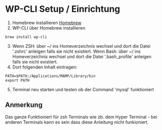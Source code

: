 # WP-CLI Setup / Einrichtung

1. Homebrew installieren [Homebrew](https://brew.sh/index_de)
2. WP-CLI über Homebrew installieren

```
brew install wp-cli
```

3.  Wenn ZSH: über ~/ ins Homeverzeichnis wechsel und dort die Datei '.zshrc' anleigen falls sie nicht existiert.
    Wenn Bash: über ~/ ins Homeverzeichnis wechsel und dort die Datei '.bash_profile' anleigen falls sie nicht existiert.
4. Dort folgenden Inhalt eintragen:

```
PATH=$PATH:/Applications/MAMP/Library/bin
export PATH
```

5. Terminal neu starten und testen ob der Command 'mysql' funktioniert

## Anmerkung

Das ganze Funktioniert für zsh Terminals wie zb. dem Hyper Terminal - bei anderen Terminals kann es sein dass diese Anleitung nicht funkioniert.
